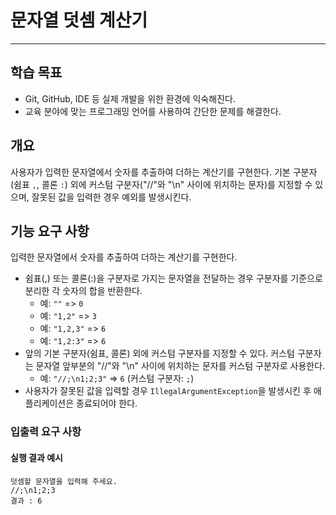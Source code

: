 # 문자열 덧셈 계산기

---

## 학습 목표
- Git, GitHub, IDE 등 실제 개발을 위한 환경에 익숙해진다.
- 교육 분야에 맞는 프로그래밍 언어를 사용하여 간단한 문제를 해결한다.

## 개요
사용자가 입력한 문자열에서 숫자를 추출하여 더하는 계산기를 구현한다. 기본 구분자(쉼표 `,`, 콜론 `:`) 외에 커스텀 구분자("//"와 "\n" 사이에 위치하는 문자)를 지정할 수 있으며, 잘못된 값을 입력한 경우 예외를 발생시킨다.

## 기능 요구 사항
입력한 문자열에서 숫자를 추출하여 더하는 계산기를 구현한다.
- 쉼표(,) 또는 콜론(:)을 구분자로 가지는 문자열을 전달하는 경우 구분자를 기준으로 분리한 각 숫자의 합을 반환한다.
    - 예: `""` => `0`
    - 예: `"1,2"` => `3`
    - 예: `"1,2,3"` => `6`
    - 예: `"1,2:3"` => `6`
- 앞의 기본 구분자(쉼표, 콜론) 외에 커스텀 구분자를 지정할 수 있다. 커스텀 구분자는 문자열 앞부분의 "//"와 "\n" 사이에 위치하는 문자를 커스텀 구분자로 사용한다.
    - 예: `"//;\n1;2;3"` => `6` (커스텀 구분자: `;`)
- 사용자가 잘못된 값을 입력할 경우 `IllegalArgumentException`을 발생시킨 후 애플리케이션은 종료되어야 한다.

### 입출력 요구 사항
#### 실행 결과 예시
 ```
 덧셈할 문자열을 입력해 주세요.
 //;\n1;2;3
 결과 : 6
 ```
